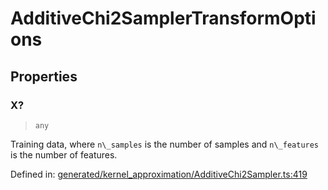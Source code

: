 # AdditiveChi2SamplerTransformOptions

## Properties

### X?

> `any`

Training data, where `n\_samples` is the number of samples and `n\_features` is the number of features.

Defined in:  [generated/kernel\_approximation/AdditiveChi2Sampler.ts:419](https://github.com/transitive-bullshit/scikit-learn-ts/blob/b59c1ff/packages/sklearn/src/generated/kernel_approximation/AdditiveChi2Sampler.ts#L419)
